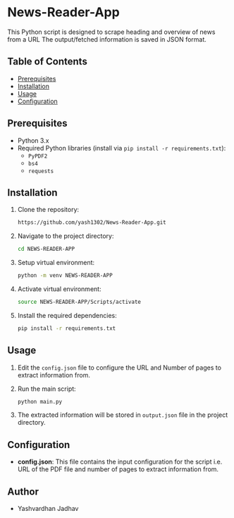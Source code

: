 # News-Reader-App

This Python script is designed to scrape heading and overview of news from a URL The output/fetched information is saved in JSON format.

## Table of Contents

- [Prerequisites](#prerequisites)
- [Installation](#installation)
- [Usage](#usage)
- [Configuration](#configuration)

## Prerequisites

- Python 3.x
- Required Python libraries (install via `pip install -r requirements.txt`):
  - `PyPDF2`
  - `bs4`
  - `requests`

## Installation

1. Clone the repository:

   ```bash
   https://github.com/yash1302/News-Reader-App.git
   ```

2. Navigate to the project directory:

   ```bash
   cd NEWS-READER-APP
   ```

3. Setup virtual environment:
   ```bash
   python -m venv NEWS-READER-APP
   ```
4. Activate virtual environment:
   ```bash
   source NEWS-READER-APP/Scripts/activate
   ```
5. Install the required dependencies:

   ```bash
   pip install -r requirements.txt
   ```

## Usage

1. Edit the `config.json` file to configure the URL and Number of pages to extract information from.

2. Run the main script:

   ```bash
   python main.py
   ```

3. The extracted information will be stored in `output.json` file in the project directory.

## Configuration

- **config.json**: This file contains the input configuration for the script i.e. URL of the PDF file and number of pages to extract information from.

## Author

- Yashvardhan Jadhav
